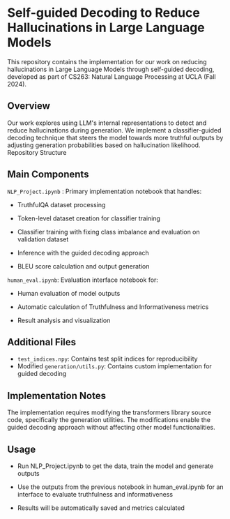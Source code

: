 # Self-guided Decoding to Reduce Hallucinations in Large Language Models
This repository contains the implementation for our work on reducing hallucinations in Large Language Models through self-guided decoding, developed as part of CS263: Natural Language Processing at UCLA (Fall 2024).

## Overview
Our work explores using LLM's internal representations to detect and reduce hallucinations during generation. We implement a classifier-guided decoding technique that steers the model towards more truthful outputs by adjusting generation probabilities based on hallucination likelihood.
Repository Structure

## Main Components

```NLP_Project.ipynb``` : Primary implementation notebook that handles:

- TruthfulQA dataset processing

- Token-level dataset creation for classifier training

- Classifier training with fixing class imbalance and evaluation on validation dataset

- Inference with the guided decoding approach

- BLEU score calculation and output generation



```human_eval.ipynb```: Evaluation interface notebook for:

- Human evaluation of model outputs

- Automatic calculation of Truthfulness and Informativeness metrics

- Result analysis and visualization

## Additional Files

- ```test_indices.npy```: Contains test split indices for reproducibility
- Modified ```generation/utils.py```: Contains custom implementation for guided decoding

## Implementation Notes
The implementation requires modifying the transformers library source code, specifically the generation utilities. The modifications enable the guided decoding approach without affecting other model functionalities.

## Usage

- Run NLP_Project.ipynb to get the data, train the model and generate outputs

- Use the outputs from the previous notebook in human_eval.ipynb for an interface to evaluate truthfulness and informativeness

- Results will be automatically saved and metrics calculated
